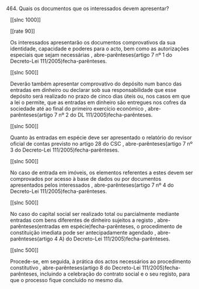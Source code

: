 464.  Quais  os documentos  que os interessados  devem apresentar?

[[slnc 1000]]

[[rate 90]]

Os interessados  apresentarão  os  documentos  comprovativos  da  sua identidade,  capacidade  e  poderes  para  o  acto,  bem  como  as  autorizações especiais que  sejam necessárias  , abre-parênteses(artigo 7 nº 1 do Decreto-Lei 111/2005)fecha-parênteses.

[[slnc 500]]

Deverão  também  apresentar  comprovativo  do  depósito  num  banco  das entradas  em  dinheiro  ou  declarar  sob  sua  responsabilidade  que  esse depósito  será  realizado  no  prazo  de  cinco  dias  úteis  ou,  nos  casos  em  que  a lei  o  permite,  que  as  entradas  em  dinheiro  são  entregues  nos  cofres  da sociedade até ao final do primeiro  exercício económico , abre-parênteses(artigo 7 nº 2 do DL 111/2005)fecha-parênteses.

[[slnc 500]]

Quanto  às  entradas  em  espécie  deve  ser  apresentado  o  relatório  do  revisor oficial  de contas previsto no artigo 28 do CSC , abre-parênteses(artigo 7  nº 3 do Decreto-Lei  111/2005)fecha-parênteses.

[[slnc 500]]

No  caso  de  entrada  em  imóveis,  os  elementos  referentes  a  estes  devem  ser comprovados  por  acesso  à  base  de  dados  ou  por  documentos  apresentados pelos interessados , abre-parênteses(artigo 7 nº 4 do Decreto-Lei  111/2005)fecha-parênteses.

[[slnc 500]]

No  caso  do  capital  social  ser  realizado  total  ou parcialmente mediante entradas com bens  diferentes  de  dinheiro  sujeitos  a  registo , abre-parênteses(entradas  em  espécie)fecha-parênteses,  o procedimento  de  constituição  imediata  pode  ser antecipadamente  agendado , abre-parênteses(artigo 4 A) do Decreto-Lei 111/2005)fecha-parênteses.

[[slnc 500]]

Procede-se,  em  seguida,  à  prática  dos  actos  necessários  ao  procedimento constitutivo , abre-parênteses(artigo  8  do  Decreto-Lei  111/2005)fecha-parênteses,  incluindo  a  celebração  do  contrato  social e o seu registo, para  que o processo fique  concluído no mesmo  dia.

